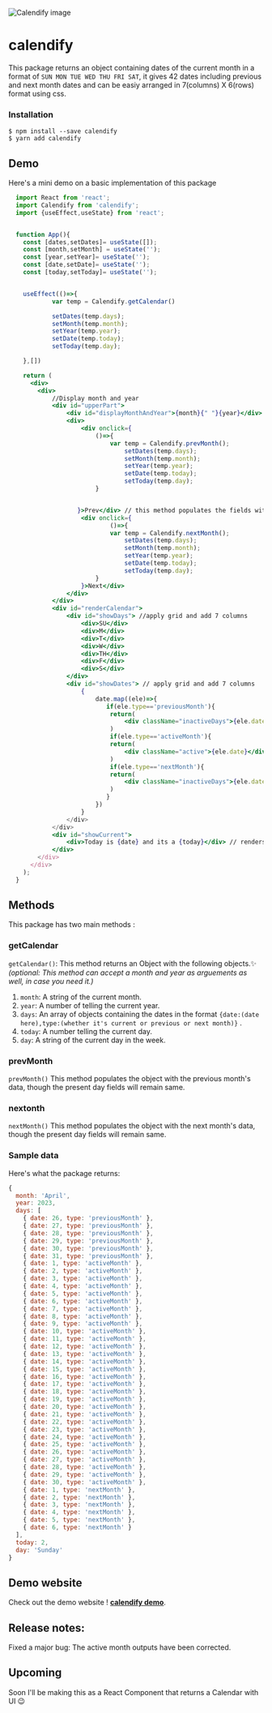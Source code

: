 ![Calendify image](https://github.com/diptanshumahish/calendify-demo/raw/main/public/assets/banner.png)


# calendify
This package returns an object containing dates of the current month in a format of `SUN MON TUE WED THU FRI SAT`, it gives 42 dates including previous and next month dates and can be easiy arranged in 7(columns) X 6(rows) format using css.


### Installation

```
$ npm install --save calendify
$ yarn add calendify
```


## Demo 
Here's a mini demo on a basic implementation of this package
```jsx
  import React from 'react';
  import Calendify from 'calendify';
  import {useEffect,useState} from 'react';


  function App(){
    const [dates,setDates]= useState([]);
    const [month,setMonth] = useState('');
    const [year,setYear]= useState('');
    const [date,setDate]= useState('');
    const [today,setToday]= useState('');


    useEffect(()=>{
            var temp = Calendify.getCalendar()

            setDates(temp.days);
            setMonth(temp.month);
            setYear(temp.year);
            setDate(temp.today);
            setToday(temp.day);

    },[])

    return (
      <div>
        <div>
            //Display month and year 
            <div id="upperPart">
                <div id="displayMonthAndYear">{month}{" "}{year}</div> // renders current month and current year
                <div>
                    <div onclick={
                        ()=>{
                            var temp = Calendify.prevMonth();
                                setDates(temp.days);
                                setMonth(temp.month);
                                setYear(temp.year);
                                setDate(temp.today);
                                setToday(temp.day);
                        }


                   }>Prev</div> // this method populates the fields with next month details
                    <div onclick={
                            ()=>{
                            var temp = Calendify.nextMonth();
                                setDates(temp.days);
                                setMonth(temp.month);
                                setYear(temp.year);
                                setDate(temp.today);
                                setToday(temp.day);
                        }
                    }>Next</div>
                </div>
            </div>
            <div id="renderCalendar">
                <div id="showDays"> //apply grid and add 7 columns
                    <div>SU</div>
                    <div>M</div>
                    <div>T</div>
                    <div>W</div>
                    <div>TH</div>
                    <div>F</div>
                    <div>S</div>
                </div>
                <div id="showDates"> // apply grid and add 7 columns
                    {
                        date.map((ele)=>{
                           if(ele.type=='previousMonth'){
                            return(
                                <div className="inactiveDays">{ele.date}</div>//previous month dates
                            )
                            if(ele.type=='activeMonth'){
                            return(
                                <div className="active">{ele.date}</div>//current month dates
                            )
                            if(ele.type=='nextMonth'){
                            return(
                                <div className="inactiveDays">{ele.date}</div>//next month dates
                            )
                           }
                        })
                    }
                </div>
            </div>
            <div id="showCurrent">
                <div>Today is {date} and its a {today}</div> // renders current date and day today 
            </div>
        </div>
      </div>
    );
  }
```
## Methods

This package has two main methods :

### getCalendar
``getCalendar()``:
This method returns an Object with the following objects.✨
*(optional: This method can accept a month and year as arguements as well, in case you need it.)*
1. `month`: A string of the current month.
2. `year`: A number of telling the current year.
3. `days`: An array of objects containing the dates in the format `{date:(date here),type:(whether it's current or previous or next month)}` .
4. `today`: A number telling the current day.
5. `day`: A string of the current day in the week.



### prevMonth
``prevMonth()``
This method populates the object with the previous month's data, though the present day fields will remain same.

### nextonth
``nextMonth()``
This method populates the object with the next month's data, though the present day fields will remain same.


### Sample data
Here's what the package returns:
```js
{
  month: 'April',
  year: 2023,
  days: [
    { date: 26, type: 'previousMonth' },
    { date: 27, type: 'previousMonth' },
    { date: 28, type: 'previousMonth' },
    { date: 29, type: 'previousMonth' },
    { date: 30, type: 'previousMonth' },
    { date: 31, type: 'previousMonth' },
    { date: 1, type: 'activeMonth' },
    { date: 2, type: 'activeMonth' },
    { date: 3, type: 'activeMonth' },
    { date: 4, type: 'activeMonth' },
    { date: 5, type: 'activeMonth' },
    { date: 6, type: 'activeMonth' },
    { date: 7, type: 'activeMonth' },
    { date: 8, type: 'activeMonth' },
    { date: 9, type: 'activeMonth' },
    { date: 10, type: 'activeMonth' },
    { date: 11, type: 'activeMonth' },
    { date: 12, type: 'activeMonth' },
    { date: 13, type: 'activeMonth' },
    { date: 14, type: 'activeMonth' },
    { date: 15, type: 'activeMonth' },
    { date: 16, type: 'activeMonth' },
    { date: 17, type: 'activeMonth' },
    { date: 18, type: 'activeMonth' },
    { date: 19, type: 'activeMonth' },
    { date: 20, type: 'activeMonth' },
    { date: 21, type: 'activeMonth' },
    { date: 22, type: 'activeMonth' },
    { date: 23, type: 'activeMonth' },
    { date: 24, type: 'activeMonth' },
    { date: 25, type: 'activeMonth' },
    { date: 26, type: 'activeMonth' },
    { date: 27, type: 'activeMonth' },
    { date: 28, type: 'activeMonth' },
    { date: 29, type: 'activeMonth' },
    { date: 30, type: 'activeMonth' },
    { date: 1, type: 'nextMonth' },
    { date: 2, type: 'nextMonth' },
    { date: 3, type: 'nextMonth' },
    { date: 4, type: 'nextMonth' },
    { date: 5, type: 'nextMonth' },
    { date: 6, type: 'nextMonth' }
  ],
  today: 2,
  day: 'Sunday'
}

```

## Demo website 
Check out the demo website ! **[calendify demo](https://calendify-demo.vercel.app/)**.


## Release notes:
Fixed a major bug:
The active month outputs have been corrected.


## Upcoming
Soon I'll be making this as a React Component that returns a Calendar with UI 😉






